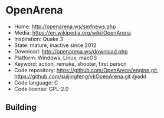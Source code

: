 # OpenArena

- Home: http://openarena.ws/smfnews.php
- Media: https://en.wikipedia.org/wiki/OpenArena
- Inspiration: Quake 3
- State: mature, inactive since 2012
- Download: http://openarena.ws/download.php
- Platform: Windows, Linux, macOS
- Keyword: action, remake, shooter, first person
- Code repository: https://github.com/OpenArena/engine.git, https://github.com/suijingfeng/vkOpenArena.git @add
- Code language: C
- Code license: GPL-2.0

## Building



